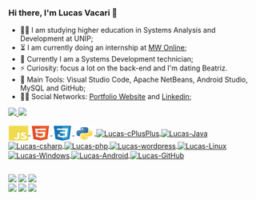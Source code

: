 ### Hi there, I'm Lucas Vacari 👋

- 👨‍💻 I am studying higher education in Systems Analysis and Development at UNIP;
- ⏳ I am currently doing an internship at [MW Online](https://mwonline.com.br);
- 🌱 Currently I am a Systems Development technician;
- ⚡ Curiosity: focus a lot on the back-end and I'm dating Beatriz. 
- 🎒 Main Tools: Visual Studio Code, Apache NetBeans, Android Studio, MySQL and GitHub;
- 🙋‍♂️ Social Networks: [Portfolio Website](http://lrvweb.com.br/) and [Linkedin](https://www.linkedin.com/in/lucas-vacari-80139a228/);

<!--Parte dos quadros-->
<div>
  <a href="https://github.com/BrookSK">
  <img height="180em" src="https://github-readme-stats.vercel.app/api?username=BrookSK&show_icons=true&theme=transparent"/>
  <img height="180em" src="https://github-readme-stats.vercel.app/api/top-langs/?username=BrookSK&layout=compact&theme=transparent"/>
</div>
  
  <!--Parte dos incones-->
<div style="display: inline_block"><br>
  <img align="center" alt="Rafa-Js" height="30" width="40" src="https://raw.githubusercontent.com/devicons/devicon/master/icons/javascript/javascript-plain.svg">
  <img align="center" alt="Rafa-HTML" height="30" width="40" src="https://raw.githubusercontent.com/devicons/devicon/master/icons/html5/html5-original.svg">
  <img align="center" alt="Rafa-CSS" height="30" width="40" src="https://raw.githubusercontent.com/devicons/devicon/master/icons/css3/css3-original.svg">
  <img align="center" alt="Lucas-Python" height="30" width="40" src="https://raw.githubusercontent.com/devicons/devicon/master/icons/python/python-original.svg">
  <img align="center" alt="Lucas-cPlusPlus" height="30" width="40" src="https://icongr.am/devicon/cplusplus-original.svg?size=128&color=currentColor">
  <img align="center" alt="Lucas-Java" height="30" width="40" src="https://icongr.am/devicon/java-original.svg?size=128&color=currentColor">
  <img align="center" alt="Lucas-csharp" height="30" width="40" src="https://icongr.am/devicon/csharp-original.svg?size=128&color=currentColor">
  <img align="center" alt="Lucas-php" height="30" width="40" src="https://icongr.am/devicon/php-original.svg?size=125&color=currentColor">
  <img align="center" alt="Lucas-wordpress" height="30" width="40" src="https://icongr.am/devicon/wordpress-original.svg?size=125&color=currentColor">
  <img align="center" alt="Lucas-Linux" height="30" width="40" src="https://icongr.am/devicon/linux-plain.svg?size=128&color=ffffff">
  <img align="center" alt="Lucas-Windows" height="30" width="40" src="https://icongr.am/devicon/windows8-original.svg?size=128&color=currentColor">
  <img align="center" alt="Lucas-Android" height="30" width="40" src="https://icongr.am/devicon/android-original.svg?size=128&color=currentColor">
  <img align="center" alt="Lucas-GitHub" height="30" width="40" src="https://icongr.am/octicons/mark-github.svg?size=128&color=ffffff">
</div>
  
  ##
  
  <!--Parte dos incones com links-->
<div> 
  <a href = "mailto:lucasrvacari99@gmail.com"><img src="https://img.shields.io/badge/Gmail-D14836?style=for-the-badge&logo=gmail&logoColor=white" target="_blank"></a>
  <a href="https://www.linkedin.com/in/lucas-vacari-80139a228" target="_blank"><img src="https://img.shields.io/badge/-LinkedIn-%230077B5?style=for-the-badge&logo=linkedin&logoColor=white" target="_blank"></a> 
  <a href="https://github.com/BrookSK" target="_blank"><img src="https://img.shields.io/badge/GitHub-100000?style=for-the-badge&logo=github&logoColor=white" target="_blank"></a> 
</div>
  <a href="https://steamcommunity.com/id/lucasrvacari99men/" target="_blank"><img src="https://img.shields.io/badge/Steam-000000?style=for-the-badge&logo=steam&logoColor=white" target="_blank"></a> 
  <a href="https://steamcommunity.com/id/lucasrvacari99men/" target="_blank"><img src="https://img.shields.io/badge/Counter_Strike-000000?style=for-the-badge&logo=counter-strike&logoColor=white" target="_blank"></a> 
  <a href="https://open.spotify.com/user/31dn3nbh6vgbxhbwrwscblecdkh4" target="_blank"><img src="https://img.shields.io/badge/Spotify-1ED760?&style=for-the-badge&logo=spotify&logoColor=white" target="_blank"></a> 
</div>
